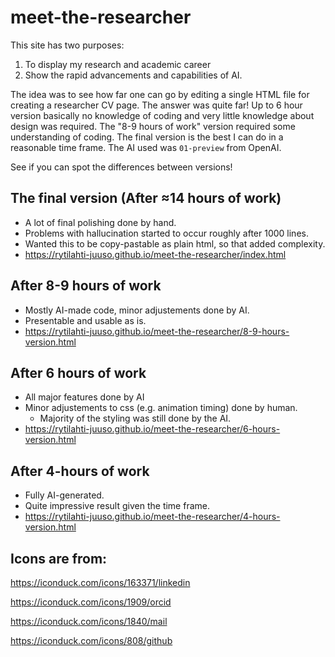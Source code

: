 # meet-the-researcher
This site has two purposes:

1. To display my research and academic career
2. Show the rapid advancements and capabilities of AI.

The idea was to see how far one can go by editing a single HTML file for creating a researcher CV page. The answer was quite far! Up to 6 hour version basically no knowledge of coding and very little knowledge about design was required. The "8-9 hours of work" version required some understanding of coding. The final version is the best I can do in a reasonable time frame.  The AI used was `01-preview` from OpenAI. 

See if you can spot the differences between versions!

## The final version (After ≈14 hours of work)



- A lot of final polishing done by hand.
- Problems with hallucination started to occur roughly after 1000 lines.
- Wanted this to be copy-pastable as plain html, so that added complexity.
- https://rytilahti-juuso.github.io/meet-the-researcher/index.html

## After 8-9 hours of work

- Mostly AI-made code, minor adjustements done by AI.
- Presentable and usable as is.
- https://rytilahti-juuso.github.io/meet-the-researcher/8-9-hours-version.html

## After 6 hours of work

- All major features done by AI
- Minor adjustements to css (e.g. animation timing) done by human.
  - Majority of the styling was still done by the AI. 
- https://rytilahti-juuso.github.io/meet-the-researcher/6-hours-version.html

## After 4-hours of work

- Fully AI-generated.
- Quite impressive result given the time frame.
- https://rytilahti-juuso.github.io/meet-the-researcher/4-hours-version.html



## Icons are from:

https://iconduck.com/icons/163371/linkedin

https://iconduck.com/icons/1909/orcid 

https://iconduck.com/icons/1840/mail

https://iconduck.com/icons/808/github 
